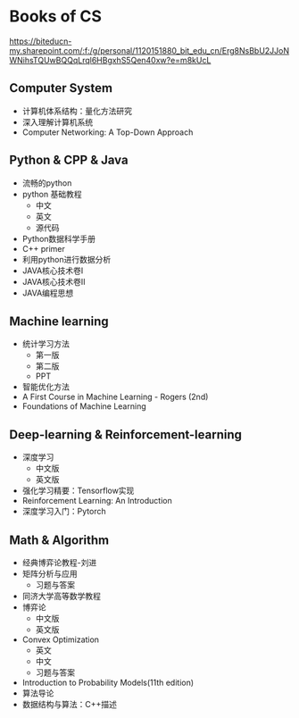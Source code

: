 # Books of CS
https://biteducn-my.sharepoint.com/:f:/g/personal/1120151880_bit_edu_cn/Erg8NsBbU2JJoNWNihsTQUwBQQqLrql6HBgxhS5Qen40xw?e=m8kUcL
## Computer System
- 计算机体系结构：量化方法研究
- 深入理解计算机系统
- Computer Networking: A Top-Down Approach
## Python & CPP & Java
- 流畅的python
- python 基础教程
  - 中文
  - 英文
  - 源代码
- Python数据科学手册
- C++ primer
- 利用python进行数据分析
- JAVA核心技术卷I
- JAVA核心技术卷II
- JAVA编程思想
## Machine learning
- 统计学习方法
  - 第一版
  - 第二版
  - PPT
- 智能优化方法
- A First Course in Machine Learning - Rogers (2nd)
- Foundations of Machine Learning
## Deep-learning & Reinforcement-learning
- 深度学习
  - 中文版
  - 英文版
- 强化学习精要：Tensorflow实现
- Reinforcement Learning: An Introduction
- 深度学习入门：Pytorch
## Math & Algorithm
- 经典博弈论教程-刘进
- 矩阵分析与应用
  - 习题与答案
- 同济大学高等数学教程
- 博弈论
  - 中文版
  - 英文版
- Convex Optimization
  - 英文
  - 中文
  - 习题与答案
- Introduction to Probability Models(11th edition)
- 算法导论
- 数据结构与算法：C++描述
